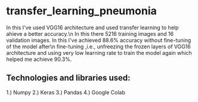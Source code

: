 # transfer_learning_pneumonia
In this I've used VGG16 architecture and used transfer learning to help ahieve a better accuracy.\n
In this there 5216 training images and 16 validation images. In this I've achieved 88.6% accuracy without fine-tuning of the model after\n
fine-tuning ,i.e., unfreezing the frozen layers of VGG16 architecture and using very low learning rate to train the model again which helped me achieve 90.3%.
## Technologies and libraries used:
1.) Numpy
2.) Keras
3.) Pandas
4.) Google Colab

